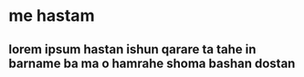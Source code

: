 # me hastam

## lorem ipsum hastan ishun qarare ta tahe in barname  ba ma o hamrahe shoma bashan dostan
	